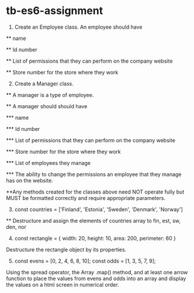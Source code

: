 # tb-es6-assignment


1. Create an Employee class.
An employee should have

** name

** Id number

** List of permissions that they can perform on the company website

** Store number for the store where they work


2. Create a Manager class.

** A manager is a type of employee.

** A manager should should have

*** name

*** Id number

*** List of permissions that they can perform on the company website

*** Store number for the store where they work

*** List of employees they manage

*** The ability to change the permissions an employee that they manage has on the website.

**Any methods created for the classes above need NOT operate fully but MUST be formatted correctly and require appropriate parameters.

3. const countries = ['Finland', 'Estonia', 'Sweden', 'Denmark', 'Norway']

** Destructure and assign the elements of countries array to fin, est, sw, den, nor

4. const rectangle = {
 width: 20,
 height: 10,
 area: 200,
 perimeter: 60
}

Destructure the rectangle object by its properties.


5. const evens = [0, 2, 4, 6, 8, 10]; 
const odds = [1, 3, 5, 7, 9]; 

Using the spread operator, the Array .map() method, and at least one arrow function to place the values from evens and odds into an array and display the values on a html screen in numerical order.



